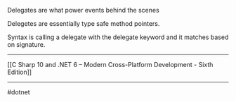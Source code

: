 Delegates are what power events behind the scenes

Delegetes are essentially type safe method pointers.

Syntax is calling a delegate with the delegate keyword and it matches based on signature.


---
[[C Sharp 10 and .NET 6 – Modern Cross-Platform Development - Sixth Edition]]

---
#dotnet